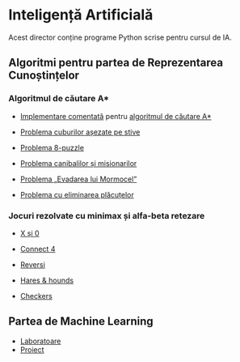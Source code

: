 # Inteligență Artificială

Acest director conține programe Python scrise pentru cursul de IA.

## Algoritmi pentru partea de Reprezentarea Cunoștințelor

### Algoritmul de căutare A*

- [Implementare comentată](astar/astar.py) pentru [algoritmul de căutare A*](https://en.wikipedia.org/wiki/A*_search_algorithm)

- [Problema cuburilor așezate pe stive](astar/a_star_pb1.py)

- [Problema 8-puzzle](astar/a_star_pb2.py)

- [Problema canibalilor și misionarilor](astar/a_star_pb3.py)

- [Problema „Evadarea lui Mormocel”](astar/a_star_pb7.py)

- [Problema cu eliminarea plăcuțelor](astar/placute/placute.py)


### Jocuri rezolvate cu minimax și alfa-beta retezare

- [X și 0](minimax/tictactoe.py)

- [Connect 4](minimax/connect4.py)

- [Reversi](minimax/reversi.py)

- [Hares & hounds](minimax/hares.py)

- [Checkers](minimax/checkers/main.py)

## Partea de Machine Learning

- [Laboratoare](ml-labs)
- [Proiect](surgical-mask-audio-classification)
